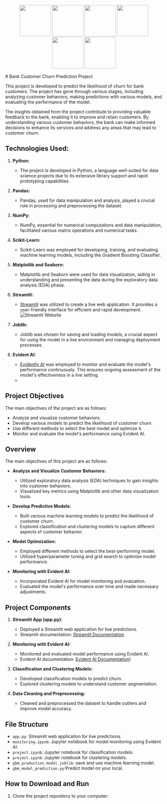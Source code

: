 <p align="center">
  <img width="100" src="https://github.com/nursena8/BankCustomerProject/assets/115145369/31f9aae3-a1e5-4ad6-88a3-0e88241096e2" height="100">
  <img width="100" src="https://github.com/nursena8/BankCustomerProject/assets/115145369/eb84b568-80b2-4ca6-ac76-01980fdd3646" height="100">
  <img width="100" src="https://github.com/nursena8/BankCustomerProject/assets/115145369/652ce86c-b288-4550-980c-b1d758222c18" height="100">
  <img width="100" src="https://github.com/nursena8/BankCustomerProject/assets/115145369/537473f2-af80-4daa-8a9a-535a8a77ed06" height="100">
  <img width="100" src="https://github.com/nursena8/BankCustomerProject/assets/115145369/2e2fb617-49c9-466a-9b60-600c2025eaa0" height="100">
  <img width="100" src="https://github.com/nursena8/BankCustomerProject/assets/115145369/5882fb8f-e39d-4645-81c7-7d7f4b6605de" height="100">
</p>
# Bank Customer Churn Prediction Project

This project is developed to predict the likelihood of churn for bank customers. The project has gone through various stages, including analyzing customer behaviors, making predictions with various models, and evaluating the performance of the model.

The insights obtained from the project contribute to providing valuable feedback to the bank, enabling it to improve and retain customers. By understanding various customer behaviors, the bank can make informed decisions to enhance its services and address any areas that may lead to customer churn.

## Technologies Used:

1. **Python:**
   - The project is developed in Python, a language well-suited for data science projects due to its extensive library support and rapid prototyping capabilities.

2. **Pandas:**
   - Pandas, used for data manipulation and analysis, played a crucial role in processing and preprocessing the dataset.

3. **NumPy:**
   - NumPy, essential for numerical computations and data manipulation, facilitated various matrix operations and numerical tasks.

4. **Scikit-Learn:**
   - Scikit-Learn was employed for developing, training, and evaluating machine learning models, including the Gradient Boosting Classifier.

5. **Matplotlib and Seaborn:**
   - Matplotlib and Seaborn were used for data visualization, aiding in understanding and presenting the data during the exploratory data analysis (EDA) phase.

6. **Streamlit:**
   - [Streamlit](https://streamlit.io/) was utilized to create a live web application. It provides a user-friendly interface for efficient and rapid development.
   ![Streamlit Website](https://bankcustomerproject-nevtbnfnsyxpwfuyksfxyq.streamlit.app/)

7. **Joblib:**
   - Joblib was chosen for saving and loading models, a crucial aspect for using the model in a live environment and managing deployment processes.

8. **Evident AI:**
   - [Evidently AI](https://www.evidentlyai.com) was employed to monitor and evaluate the model's performance continuously. This ensures ongoing assessment of the model's effectiveness in a live setting.
   - 
## Project Objectives

The main objectives of the project are as follows:
- Analyze and visualize customer behaviors.
- Develop various models to predict the likelihood of customer churn.
- Use different methods to select the best model and optimize it.
- Monitor and evaluate the model's performance using Evident AI.
## Overview

The main objectives of this project are as follows:

- **Analyze and Visualize Customer Behaviors:**
  - Utilized exploratory data analysis (EDA) techniques to gain insights into customer behaviors.
  - Visualized key metrics using Matplotlib and other data visualization tools.

- **Develop Predictive Models:**
  - Built various machine learning models to predict the likelihood of customer churn.
  - Explored classification and clustering models to capture different aspects of customer behavior.

- **Model Optimization:**
  - Employed different methods to select the best-performing model.
  - Utilized hyperparameter tuning and grid search to optimize model performance.

- **Monitoring with Evident AI:**
  - Incorporated Evident AI for model monitoring and evaluation.
  - Evaluated the model's performance over time and made necessary adjustments.

## Project Components

1. **Streamlit App (app.py):**
   - Deployed a Streamlit web application for live predictions.
   - Streamlit documentation: [Streamlit Documentation](https://docs.streamlit.io/)

2. **Monitoring with Evident AI:**
   - Monitored and evaluated model performance using Evident AI.
   - Evident AI documentation: [Evident AI Documentation](http://evidentlyai.com/))

3. **Classification and Clustering Models:**
   - Developed classification models to predict churn.
   - Explored clustering models to understand customer segmentation.

4. **Data Cleaning and Preprocessing:**
   - Cleaned and preprocessed the dataset to handle outliers and improve model accuracy.

## File Structure

- `app.py`: Streamlit web application for live predictions.
- `monitoring.ipynb`: Jupyter notebook for model monitoring using Evident AI.
- `project.ipynb`: Jupyter notebook for classification models.
- `project.ipynb`: Jupyter notebook for clustering models.
- `gbm_production_model.joblib`: save and use machine learning model.
- `gbm_model_prediction.py`:Predict model on your local.

## How to Download and Run

1. Clone the project repository to your computer:
